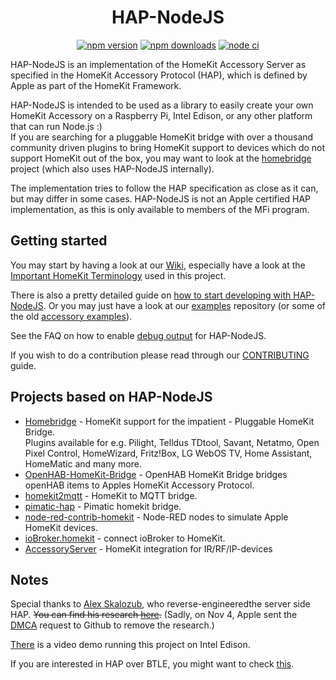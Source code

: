 <span align="center">
  
  # HAP-NodeJS
  <a href="https://www.npmjs.com/package/hap-nodejs"><img title="npm version" src="https://badgen.net/npm/v/hap-nodejs" ></a>
  <a href="https://www.npmjs.com/package/hap-nodejs"><img title="npm downloads" src="https://badgen.net/npm/dt/hap-nodejs" ></a>
  <a href="https://github.com/KhaosT/HAP-NodeJS/actions?query=workflow%3A%22Node-CI%22"><img title="node ci" src="https://github.com/homebridge/HAP-NodeJS/workflows/Node-CI/badge.svg" ></a>

</span>

HAP-NodeJS is an implementation of the HomeKit Accessory Server as specified in the HomeKit Accessory Protocol (HAP),
which is defined by Apple as part of the HomeKit Framework.

HAP-NodeJS is intended to be used as a library to easily create your own HomeKit Accessory on a Raspberry Pi,
Intel Edison, or any other platform that can run Node.js :)  
If you are searching for a pluggable HomeKit bridge with over a thousand community driven plugins to bring HomeKit
support to devices which do not support HomeKit out of the box, you may want to look at the 
[homebridge][project-homebridge] project (which also uses HAP-NodeJS internally).

The implementation tries to follow the HAP specification as close as it can, but may differ in some cases.
HAP-NodeJS is not an Apple certified HAP implementation, as this is only available to members of the MFi program.

## Getting started

You may start by having a look at our [Wiki][wiki], especially have a look at the 
[Important HomeKit Terminology][hk-terminology] used in this project.

There is also a pretty detailed guide on [how to start developing with HAP-NodeJS][dev-guide].
Or you may just have a look at our [examples][examples-repo] repository
(or some of the old [accessory examples][example-accessories]).

See the FAQ on how to enable [debug output][faq-debug] for HAP-NodeJS.

If you wish to do a contribution please read through our [CONTRIBUTING][contributing] guide.

## Projects based on HAP-NodeJS

- [Homebridge][project-homebridge] - HomeKit support for the impatient - Pluggable HomeKit Bridge.  
    Plugins available for  e.g. Pilight, Telldus TDtool, Savant, Netatmo, Open Pixel Control, HomeWizard, Fritz!Box, 
    LG WebOS TV, Home Assistant, HomeMatic and many more.
- [OpenHAB-HomeKit-Bridge][project-openhab-homekit-bridge] - OpenHAB HomeKit Bridge bridges openHAB items to 
    Apples HomeKit Accessory Protocol.
- [homekit2mqtt][project-homekit2mqtt] - HomeKit to MQTT bridge.
- [pimatic-hap][project-pimatic-hap] - Pimatic homekit bridge.
- [node-red-contrib-homekit][project-node-red-contrib-homekit] - Node-RED nodes to simulate Apple HomeKit devices.
- [ioBroker.homekit][project-ioBroker-homekit] - connect ioBroker to HomeKit.
- [AccessoryServer][project-accessoryserver] - HomeKit integration for IR/RF/IP-devices

## Notes

Special thanks to [Alex Skalozub][link-alex-skalozub], who reverse-engineeredthe server side HAP.
~~You can find his research [here][link-homekit-research].~~
(Sadly, on Nov 4, Apple sent the [DMCA][link-apple-dmca] request to Github to remove the research.)

[There](http://instagram.com/p/t4cPlcDksQ/) is a video demo running this project on Intel Edison.

If you are interested in HAP over BTLE, you might want to check [this][link-hap-over-btle].

<!-- links -->

[wiki]: https://github.com/homebridge/HAP-NodeJS/wiki
[hk-terminology]: https://github.com/homebridge/HAP-NodeJS/wiki/HomeKit-Terminology
[dev-guide]: https://github.com/homebridge/HAP-NodeJS/wiki/Using-HAP-NodeJS-as-a-library
[faq-debug]: https://github.com/homebridge/HAP-NodeJS/wiki/FAQ#debug-mode
[contributing]: https://github.com/homebridge/HAP-NodeJS/blob/master/CONTRIBUTING.md

[examples-repo]: https://github.com/homebridge/HAP-NodeJS-examples
[example-accessories]: https://github.com/homebridge/HAP-NodeJS/tree/master/src/accessories

[project-homebridge]: https://github.com/homebridge/homebridge
[project-openhab-homekit-bridge]: https://github.com/htreu/OpenHAB-HomeKit-Bridge
[project-homekit2mqtt]: https://github.com/hobbyquaker/homekit2mqtt
[project-pimatic-hap]: https://github.com/michbeck100/pimatic-hap
[project-node-red-contrib-homekit]: https://github.com/NRCHKB/node-red-contrib-homekit-bridged
[project-ioBroker-homekit]: https://github.com/ioBroker/ioBroker.homekit2
[project-accessoryserver]: https://github.com/Appyx/AccessoryServer

[link-alex-skalozub]: https://twitter.com/pieceofsummer
[link-homekit-research]: https://gist.github.com/pieceofsummer/13272bf76ac1d6b58a30
[link-apple-dmca]: https://github.com/github/dmca/blob/master/2014/2014-11-04-Apple.md
[link-hap-over-btle]: https://gist.github.com/KhaosT/6ff09ba71d306d4c1079
